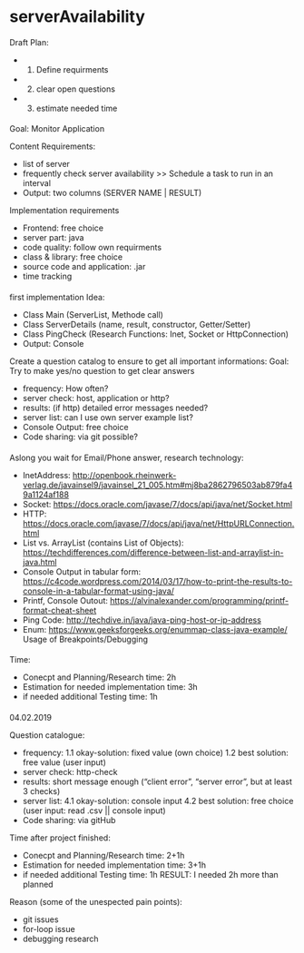 # serverAvailability
####
Draft Plan: 
* 1. Define requirments
* 2. clear open questions
* 3. estimate needed time

####
Goal: Monitor Application

Content Requirements:
* list of server
* frequently check server availability >> Schedule a task to run in an interval
* Output: two columns (SERVER NAME | RESULT)

Implementation requirements
* Frontend: free choice
* server part: java
* code quality: follow own requirments
* class & library: free choice
* source code and application: .jar 
* time tracking

####
first implementation Idea:
* Class Main (ServerList, Methode call) 
* Class ServerDetails (name, result, constructor, Getter/Setter)
* Class PingCheck (Research Functions: Inet, Socket or HttpConnection)
* Output: Console 

Create a question catalog to ensure to get all important informations: 
Goal: Try to make yes/no question to get clear answers
* frequency: How often?
* server check: host, application or http?  
* results: (if http) detailed error messages needed? 
* server list: can I use own server example list?
* Console Output: free choice
* Code sharing: via git possible?

####
Aslong you wait for Email/Phone answer, research technology: 
* InetAddress: http://openbook.rheinwerk-verlag.de/javainsel9/javainsel_21_005.htm#mj8ba2862796503ab879fa49a1124af188
* Socket: https://docs.oracle.com/javase/7/docs/api/java/net/Socket.html
* HTTP: https://docs.oracle.com/javase/7/docs/api/java/net/HttpURLConnection.html
* List vs. ArrayList (contains List of Objects): https://techdifferences.com/difference-between-list-and-arraylist-in-java.html
* Console Output in tabular form: https://c4code.wordpress.com/2014/03/17/how-to-print-the-results-to-console-in-a-tabular-format-using-java/ 
* Printf, Console Outout: https://alvinalexander.com/programming/printf-format-cheat-sheet
* Ping Code: http://techdive.in/java/java-ping-host-or-ip-address
* Enum: https://www.geeksforgeeks.org/enummap-class-java-example/
Usage of Breakpoints/Debugging

####
Time:
* Conecpt and Planning/Research time: 2h
* Estimation for needed implementation time: 3h 
* if needed additional Testing time: 1h 

#### 
04.02.2019 

Question catalogue: 
* frequency: 
    1.1 okay-solution: fixed value (own choice)
    1.2 best solution: free value (user input)  
* server check: http-check 
* results: short message enough (“client error”, “server error”, but at least 3 checks)
* server list: 
    4.1 okay-solution: console input 
    4.2 best solution: free choice (user input: read .csv || console input) 
* Code sharing: via gitHub

Time after project finished:
* Conecpt and Planning/Research time: 2+1h
* Estimation for needed implementation time: 3+1h 
* if needed additional Testing time: 1h
RESULT: I needed 2h more than planned 

Reason (some of the unespected pain points): 
* git issues 
* for-loop issue
* debugging research
